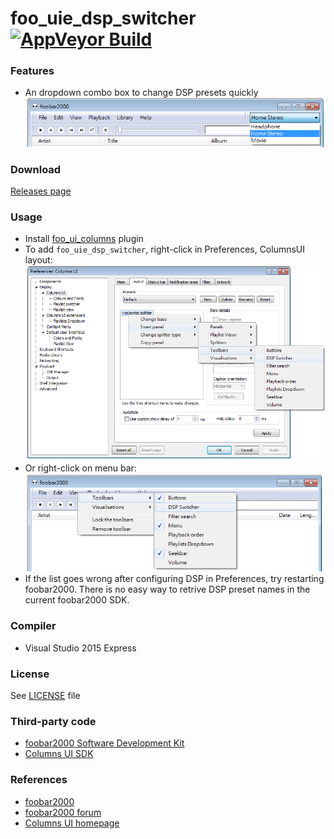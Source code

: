 # foo_uie_dsp_switcher [![AppVeyor Build](https://ci.appveyor.com/api/projects/status/github/Chocobo1/foo_uie_dsp_switcher?branch=master&svg=true)](https://ci.appveyor.com/project/Chocobo1/foo-uie-dsp-switcher)

### Features
* An dropdown combo box to change DSP presets quickly ![working_screenshot](https://raw.githubusercontent.com/Chocobo1/foo_uie_dsp_switcher/master/pics/working.png)

### Download
[Releases page](https://github.com/Chocobo1/foo_uie_dsp_switcher/releases)

### Usage
* Install [foo_ui_columns](http://www.foobar2000.org/components/view/foo_ui_columns) plugin
* To add `foo_uie_dsp_switcher`, right-click in Preferences, ColumnsUI layout: ![add_layout_screenshot](https://raw.githubusercontent.com/Chocobo1/foo_uie_dsp_switcher/master/pics/add_layout.png)
* Or right-click on menu bar: ![add_menu_screenshot](https://raw.githubusercontent.com/Chocobo1/foo_uie_dsp_switcher/master/pics/add_menu.png)
* If the list goes wrong after configuring DSP in Preferences, try restarting foobar2000. There is no easy way to retrive DSP preset names in the current foobar2000 SDK.

### Compiler
* Visual Studio 2015 Express

### License
See [LICENSE](https://github.com/Chocobo1/foo_uie_dsp_switcher/blob/master/LICENSE) file

### Third-party code
* [foobar2000 Software Development Kit](http://www.foobar2000.org/SDK)
* [Columns UI SDK](https://github.com/msquared2/columns_ui)

### References
* [foobar2000](http://www.foobar2000.org/)
* [foobar2000 forum](http://www.hydrogenaud.io/forums/index.php?act=SF&s=&f=28)
* [Columns UI homepage](http://yuo.be/columns.php)

